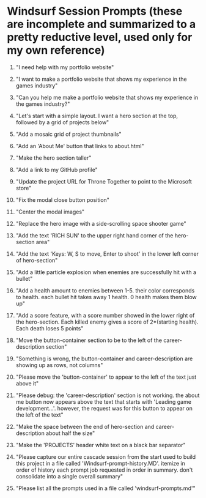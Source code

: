 # Windsurf Session Prompts (these are incomplete and summarized to a pretty reductive level, used only for my own reference)

1. "I need help with my portfolio website"

2. "I want to make a portfolio website that shows my experience in the games industry"

3. "Can you help me make a portfolio website that shows my experience in the games industry?"

4. "Let's start with a simple layout. I want a hero section at the top, followed by a grid of projects below"

5. "Add a mosaic grid of project thumbnails"

6. "Add an 'About Me' button that links to about.html"

7. "Make the hero section taller"

8. "Add a link to my GitHub profile"

9. "Update the project URL for Throne Together to point to the Microsoft store"

10. "Fix the modal close button position"

11. "Center the modal images"

12. "Replace the hero image with a side-scrolling space shooter game"

13. "Add the text 'RICH SUN' to the upper right hand corner of the hero-section area"

14. "Add the text 'Keys: W, S to move, Enter to shoot' in the lower left corner of hero-section"

15. "Add a little particle explosion when enemies are successfully hit with a bullet"

16. "Add a health amount to enemies between 1-5. their color corresponds to health. each bullet hit takes away 1 health. 0 health makes them blow up"

17. "Add a score feature, with a score number showed in the lower right of the hero-section. Each killed enemy gives a score of 2*(starting health). Each death loses 5 points"

18. "Move the button-container section to be to the left of the career-description section"

19. "Something is wrong, the button-container and career-description are showing up as rows, not columns"

20. "Please move the 'button-container' to appear to the left of the text just above it"

21. "Please debug: the 'career-description' section is not working. the about me button now appears above the text that starts with 'Leading game development...'. however, the request was for this button to appear on the left of the text"

22. "Make the space between the end of hero-section and career-description about half the size"

23. "Make the 'PROJECTS' header white text on a black bar separator"

24. "Please capture our entire cascade session from the start used to build this project in a file called 'Windsurf-prompt-history.MD'. itemize in order of history each prompt job requested in order in summary. don't consolidate into a single overall summary"

25. "Please list all the prompts used in a file called 'windsurf-prompts.md'"
